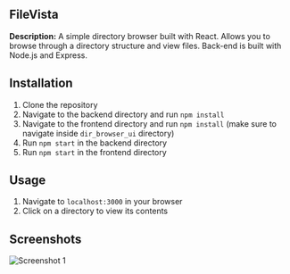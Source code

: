 ## FileVista

**Description:** A simple directory browser built with React. Allows you to browse through a directory structure and view files. Back-end is built with Node.js and Express.

## Installation

1. Clone the repository
2. Navigate to the backend directory and run `npm install`
3. Navigate to the frontend directory and run `npm install` (make sure to navigate inside `dir_browser_ui` directory)
4. Run `npm start` in the backend directory
5. Run `npm start` in the frontend directory

## Usage

1. Navigate to `localhost:3000` in your browser
2. Click on a directory to view its contents

## Screenshots

![Screenshot 1](.images/dir_browser_ui.png)
